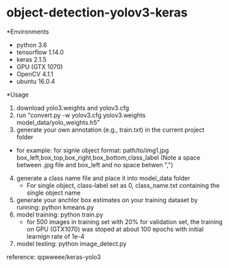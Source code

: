 # object-detection-yolov3-keras

*Environments

 * python 3.6
 * tensorflow 1.14.0
 * keras 2.1.5
 * GPU (GTX 1070)
 * OpenCV 4.1.1
 * ubuntu 16.0.4
 
*Usage
 1. download yolo3.weights and yolov3.cfg 
 2. run "convert.py  -w yolov3.cfg yolov3.weights model_data/yolo_weights.h5"
 3. generate your own annotation (e.g., train.txt) in the current project folder
   * for example:
    for signle object format: path/to/img1.jpg box_left,box_top,box_right,box_bottom,class_label (Note a space between .jpg file and box_left and no space betwen ",")
 4. generate a class name file and place it into model_data folder
    * For single object, class-label set as 0, class_name.txt containing the single object name
 5. generate your anchlor box estimates on your training dataset by running: python kmeans.py
 6. model training:  python train.py 
    * for 500 images in training set with 20% for validation set, the training on GPU (GTX1070) was stoped at about 100 epochs with initial learnign rate of 1e-4
 7. model testing:  python image_detect.py
 
 
  reference: qqwweee/keras-yolo3
 
